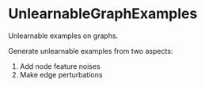 # UnlearnableGraphExamples

Unlearnable examples on graphs.

Generate unlearnable examples from two aspects:
1. Add node feature noises
2. Make edge perturbations 
